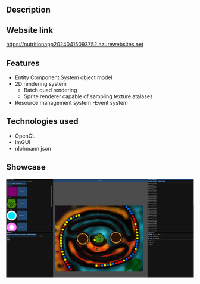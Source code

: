 ## Description

## Website link
https://nutritionapp20240415093752.azurewebsites.net
## Features
- Entity Component System object model
- 2D rendering system
  - Batch quad rendering
  - Sprite renderer capable of sampling texture atalases
- Resource management system
-Event system
## Technologies used
- OpenGL
- ImGUI
- nlohmann json
## Showcase
![showcase](pic.png)
